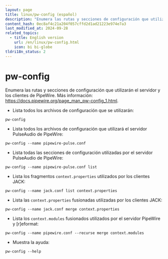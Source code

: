 ```yaml
---
layout: page
title: linux/pw-config (español)
description: "Enumera las rutas y secciones de configuración que utilizarán el servidor y los clientes de PipeWire."
content_hash: 0ec8af4c21a204f057cffd2d1ad21223e974e7a3
last_modified_at: 2024-09-28
related_topics:
  - title: English version
    url: /en/linux/pw-config.html
    icon: bi bi-globe
tldri18n_status: 2
---
```

# pw-config

Enumera las rutas y secciones de configuración que utilizarán el servidor y los clientes de PipeWire.
Más información: <https://docs.pipewire.org/page_man_pw-config_1.html>.

- Lista todos los archivos de configuración que se utilizarán:

`pw-config`

- Lista todos los archivos de configuración que utilizará el servidor PulseAudio de PipeWire:

`pw-config --name pipewire-pulse.conf`

- Lista todas las secciones de configuración utilizadas por el servidor PulseAudio de PipeWire:

`pw-config --name pipewire-pulse.conf list`

- Lista los fragmentos `context.properties` utilizados por los clientes JACK:

`pw-config --name jack.conf list context.properties`

- Lista las `context.properties` fusionadas utilizadas por los clientes JACK:

`pw-config --name jack.conf merge context.properties`

- Lista los `context.modules` fusionados utilizados por el servidor PipeWire y [r]eformat:

`pw-config --name pipewire.conf --recurse merge context.modules`

- Muestra la ayuda:

`pw-config --help`
